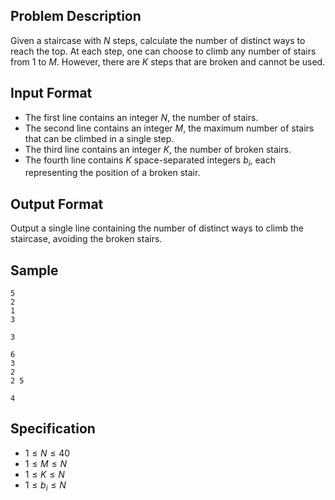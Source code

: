 ## Problem Description

Given a staircase with $N$ steps, calculate the number of distinct ways to reach the top. At each step, one can choose to climb any number of stairs from 1 to $M$. However, there are $K$ steps that are broken and cannot be used.

## Input Format

- The first line contains an integer $N$, the number of stairs.
- The second line contains an integer $M$, the maximum number of stairs that can be climbed in a single step.
- The third line contains an integer $K$, the number of broken stairs.
- The fourth line contains $K$ space-separated integers $b_i$, each representing the position of a broken stair.

## Output Format

Output a single line containing the number of distinct ways to climb the staircase, avoiding the broken stairs.

## Sample

```input1
5
2
1
3
```

```output1
3
```

```input2
6
3
2
2 5
```

```output2
4
```

## Specification

- $1 \leq N \leq 40$
- $1 \leq M \leq N$
- $1 \leq K \leq N$
- $1 \leq b_i \leq N$
